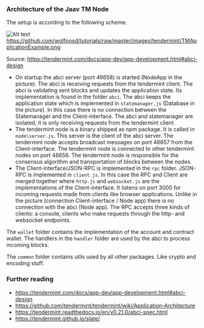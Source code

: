 ### Architecture of the Jaav TM Node

The setup is according to the following scheme.

![Alt text](https://github.com/wolfposd/tutorials/raw/master/images/tendermint/TMApplicationExample.png?raw=true "Scheme")
https://github.com/wolfposd/tutorials/raw/master/images/tendermint/TMApplicationExample.png

Source: https://tendermint.com/docs/app-dev/app-development.html#abci-design

 - On startup the abci server (port 46658) is started (NodeApp in the picture). The abci is receiving requests from the tendermint client. The abci is validating sent blocks and updates the application state.
 Its implementation is found in the folder `abci`. The abci keeps the application state which is implemented in `statemanager.js` (Database in the picture).
 In this case there is no connection between the Statemanager and the Client-interface. The abci and statemanager are isolated, it is only receiving requests from the tendermint client.
 - The tendermint node is a binary shipped as npm package. It is called in `node\server.js`. This server is the client of the abci server.
 The tendermint node accepts broadcast messages on port 46657 from the Client-interface.
 The tendermint node is connected to other tendermint nodes on port 46656. The tendermint node is responsible for the consensus algorithm and transportation of blocks between the nodes.
 - The Client-interface/JSON-RPC is implemented in the `rpc` folder. JSON-RPC is implemented in `client.js`. In this case the RPC and Client are merged together where `http.js` and `websocket.js` are the implementations of the Client-interface.
  It listens on port 3000 for incoming requests made from clients like browser applications. Unlike in the picture (connection Client-interface / Node app) there is no connection with the abci (Node app).
  The RPC accepts three kinds of clients: a console, clients who make requests through the http- and websocket endpoints.

The `wallet` folder contains the implementation of the account and contract wallet.  The handlers in the `handler` folder are used by the abci to process incoming blocks.

The `common` folder contains utils used by all other packages. Like crypto and encoding stuff.

### Further reading

- https://tendermint.com/docs/app-dev/app-development.html#abci-design
- https://github.com/tendermint/tendermint/wiki/Application-Architecture
- https://tendermint.readthedocs.io/en/v0.21.0/abci-spec.html
- https://tendermint.github.io/slate/


